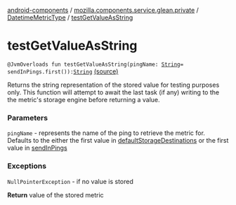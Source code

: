 [android-components](../../index.md) / [mozilla.components.service.glean.private](../index.md) / [DatetimeMetricType](index.md) / [testGetValueAsString](./test-get-value-as-string.md)

# testGetValueAsString

`@JvmOverloads fun testGetValueAsString(pingName: `[`String`](https://kotlinlang.org/api/latest/jvm/stdlib/kotlin/-string/index.html)` = sendInPings.first()): `[`String`](https://kotlinlang.org/api/latest/jvm/stdlib/kotlin/-string/index.html) [(source)](https://github.com/mozilla-mobile/android-components/blob/master/components/service/glean/src/main/java/mozilla/components/service/glean/private/DatetimeMetricType.kt#L110)

Returns the string representation of the stored value for testing purposes only. This
function will attempt to await the last task (if any) writing to the the metric's storage
engine before returning a value.

### Parameters

`pingName` - represents the name of the ping to retrieve the metric for.  Defaults
    to the either the first value in [defaultStorageDestinations](#) or the first
    value in [sendInPings](send-in-pings.md)

### Exceptions

`NullPointerException` - if no value is stored

**Return**
value of the stored metric

